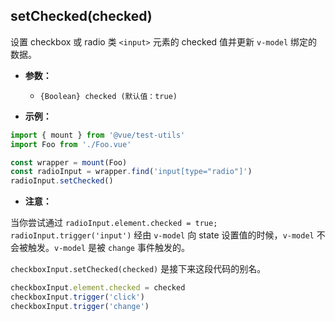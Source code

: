 ## setChecked(checked)

设置 checkbox 或 radio 类 `<input>` 元素的 checked 值并更新 `v-model` 绑定的数据。

- **参数：**
  - `{Boolean} checked (默认值：true)`

- **示例：**

```js
import { mount } from '@vue/test-utils'
import Foo from './Foo.vue'

const wrapper = mount(Foo)
const radioInput = wrapper.find('input[type="radio"]')
radioInput.setChecked()
```

- **注意：**

当你尝试通过 `radioInput.element.checked = true; radioInput.trigger('input')` 经由 `v-model` 向 state 设置值的时候，`v-model` 不会被触发。`v-model` 是被 `change` 事件触发的。

`checkboxInput.setChecked(checked)` 是接下来这段代码的别名。

```js
checkboxInput.element.checked = checked
checkboxInput.trigger('click')
checkboxInput.trigger('change')
```
